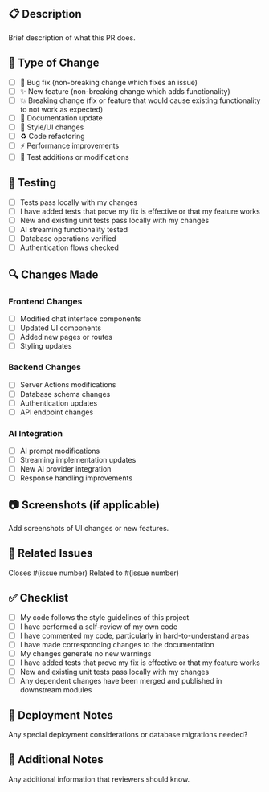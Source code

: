 ## 📋 Description
Brief description of what this PR does.

## 🔄 Type of Change
- [ ] 🐛 Bug fix (non-breaking change which fixes an issue)
- [ ] ✨ New feature (non-breaking change which adds functionality)
- [ ] 💥 Breaking change (fix or feature that would cause existing functionality to not work as expected)
- [ ] 📝 Documentation update
- [ ] 🎨 Style/UI changes
- [ ] ♻️ Code refactoring
- [ ] ⚡ Performance improvements
- [ ] 🧪 Test additions or modifications

## 🧪 Testing
- [ ] Tests pass locally with my changes
- [ ] I have added tests that prove my fix is effective or that my feature works
- [ ] New and existing unit tests pass locally with my changes
- [ ] AI streaming functionality tested
- [ ] Database operations verified
- [ ] Authentication flows checked

## 🔍 Changes Made
### Frontend Changes
- [ ] Modified chat interface components
- [ ] Updated UI components
- [ ] Added new pages or routes
- [ ] Styling updates

### Backend Changes  
- [ ] Server Actions modifications
- [ ] Database schema changes
- [ ] Authentication updates
- [ ] API endpoint changes

### AI Integration
- [ ] AI prompt modifications
- [ ] Streaming implementation updates
- [ ] New AI provider integration
- [ ] Response handling improvements

## 📷 Screenshots (if applicable)
Add screenshots of UI changes or new features.

## 🔗 Related Issues
Closes #(issue number)
Related to #(issue number)

## ✅ Checklist
- [ ] My code follows the style guidelines of this project
- [ ] I have performed a self-review of my own code
- [ ] I have commented my code, particularly in hard-to-understand areas
- [ ] I have made corresponding changes to the documentation
- [ ] My changes generate no new warnings
- [ ] I have added tests that prove my fix is effective or that my feature works
- [ ] New and existing unit tests pass locally with my changes
- [ ] Any dependent changes have been merged and published in downstream modules

## 🚀 Deployment Notes
Any special deployment considerations or database migrations needed?

## 📝 Additional Notes
Any additional information that reviewers should know.